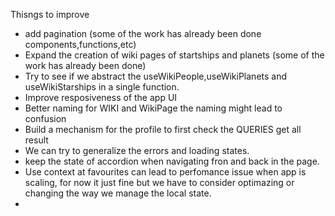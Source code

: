 Thisngs to improve

- add pagination (some of the work has already been done components,functions,etc)
- Expand the creation of wiki pages of startships and planets (some of the work has already been done)
- Try to see if we abstract the useWikiPeople,useWikiPlanets and useWikiStarships in a single function.
- Improve resposiveness of the app UI
- Better naming for WIKI and WikiPage the naming might lead to confusion
- Build a mechanism for the profile to first check the QUERIES get all result
- We can try to generalize the errors and loading states.
- keep the state of accordion when navigating fron and back in the page.
- Use context at favourites can lead to perfomance issue when app is scaling, for now it just fine but we have to consider optimazing or changing the way we manage the local state.
-
